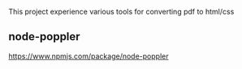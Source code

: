 This project experience various tools for converting pdf to html/css

## node-poppler

https://www.npmjs.com/package/node-poppler
